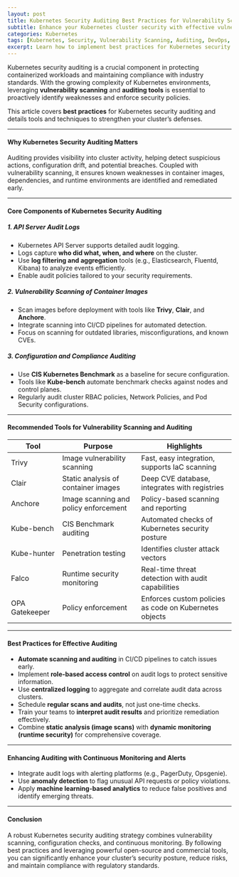 ```yaml
---
layout: post
title: Kubernetes Security Auditing Best Practices for Vulnerability Scanning and Auditing Tools
subtitle: Enhance your Kubernetes cluster security with effective vulnerability scanning and auditing strategies
categories: Kubernetes
tags: [Kubernetes, Security, Vulnerability Scanning, Auditing, DevOps, Container Security, CIS Benchmarks, Compliance]
excerpt: Learn how to implement best practices for Kubernetes security auditing using vulnerability scanning and auditing tools to protect your clusters from threats and ensure compliance.
---
```

Kubernetes security auditing is a crucial component in protecting containerized workloads and maintaining compliance with industry standards. With the growing complexity of Kubernetes environments, leveraging **vulnerability scanning** and **auditing tools** is essential to proactively identify weaknesses and enforce security policies.

This article covers **best practices** for Kubernetes security auditing and details tools and techniques to strengthen your cluster’s defenses.

---

#### Why Kubernetes Security Auditing Matters

Auditing provides visibility into cluster activity, helping detect suspicious actions, configuration drift, and potential breaches. Coupled with vulnerability scanning, it ensures known weaknesses in container images, dependencies, and runtime environments are identified and remediated early.

---

#### Core Components of Kubernetes Security Auditing

##### 1. API Server Audit Logs

- Kubernetes API Server supports detailed audit logging.
- Logs capture **who did what, when, and where** on the cluster.
- Use **log filtering and aggregation** tools (e.g., Elasticsearch, Fluentd, Kibana) to analyze events efficiently.
- Enable audit policies tailored to your security requirements.

##### 2. Vulnerability Scanning of Container Images

- Scan images before deployment with tools like **Trivy**, **Clair**, and **Anchore**.
- Integrate scanning into CI/CD pipelines for automated detection.
- Focus on scanning for outdated libraries, misconfigurations, and known CVEs.

##### 3. Configuration and Compliance Auditing

- Use **CIS Kubernetes Benchmark** as a baseline for secure configuration.
- Tools like **Kube-bench** automate benchmark checks against nodes and control planes.
- Regularly audit cluster RBAC policies, Network Policies, and Pod Security configurations.

---

#### Recommended Tools for Vulnerability Scanning and Auditing

| Tool        | Purpose                                      | Highlights                                            |
|-------------|----------------------------------------------|------------------------------------------------------|
| Trivy       | Image vulnerability scanning                  | Fast, easy integration, supports IaC scanning        |
| Clair       | Static analysis of container images           | Deep CVE database, integrates with registries        |
| Anchore     | Image scanning and policy enforcement          | Policy-based scanning and reporting                    |
| Kube-bench  | CIS Benchmark auditing                         | Automated checks of Kubernetes security posture       |
| Kube-hunter | Penetration testing                            | Identifies cluster attack vectors                      |
| Falco       | Runtime security monitoring                     | Real-time threat detection with audit capabilities     |
| OPA Gatekeeper | Policy enforcement                            | Enforces custom policies as code on Kubernetes objects|

---

#### Best Practices for Effective Auditing

- **Automate scanning and auditing** in CI/CD pipelines to catch issues early.
- Implement **role-based access control** on audit logs to protect sensitive information.
- Use **centralized logging** to aggregate and correlate audit data across clusters.
- Schedule **regular scans and audits**, not just one-time checks.
- Train your teams to **interpret audit results** and prioritize remediation effectively.
- Combine **static analysis (image scans)** with **dynamic monitoring (runtime security)** for comprehensive coverage.

---

#### Enhancing Auditing with Continuous Monitoring and Alerts

- Integrate audit logs with alerting platforms (e.g., PagerDuty, Opsgenie).
- Use **anomaly detection** to flag unusual API requests or policy violations.
- Apply **machine learning-based analytics** to reduce false positives and identify emerging threats.

---

#### Conclusion

A robust Kubernetes security auditing strategy combines vulnerability scanning, configuration checks, and continuous monitoring. By following best practices and leveraging powerful open-source and commercial tools, you can significantly enhance your cluster’s security posture, reduce risks, and maintain compliance with regulatory standards.

